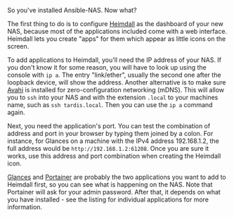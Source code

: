 So you've installed Ansible-NAS. Now what?

The first thing to do is to configure [Heimdall](https://heimdall.site/) as the
dashboard of your new NAS, because most of the applications included come with a
web interface. Heimdall lets you create "apps" for them which appear as little
icons on the screen. 

To add applications to Heimdall, you'll need the IP address of your NAS.  If you
don't know it for some reason, you will have to look up using the console with
`ip a`. The entry "link/ether", usually the second one after the loopback
device, will show the address. Another alternative is to make sure
[Avahi](https://www.avahi.org/) is installed for zero-configuration networking
(mDNS). This will allow you to `ssh` into your NAS and with the extension
`.local` to your machines name, such as `ssh tardis.local`. Then you can use the
`ip a` command again.

Next, you need the application's port. You can test the combination of address
and port in your browser by typing them joined by a colon. For instance, for
Glances on a machine with the IPv4 address 192.168.1.2, the full address would
be `http://192.168.1.2:61208`. Once you are sure it works, use this address and
port combination when creating the Heimdall icon.

[Glances](https://nicolargo.github.io/glances/) and
[Portainer](https://www.portainer.io/) are probably the two applications you
want to add to Heimdall first, so you can see what is happening on the NAS.
Note that Portainer will ask for your admin password. After that, it depends on
what you have installed - see the listing for individual applications for more
information.
